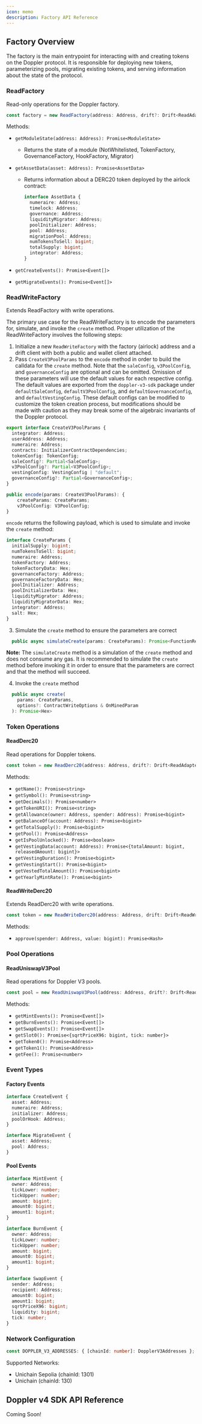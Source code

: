 ```yaml
---
icon: memo
description: Factory API Reference
---
```


## Factory Overview&#x20;

The factory is the main entrypoint for interacting with and creating tokens on the Doppler protocol. It is responsible for deploying new tokens, parameterizing pools, migrating existing tokens, and serving information about the state of the protocol.

### ReadFactory

Read-only operations for the Doppler factory.

```typescript
const factory = new ReadFactory(address: Address, drift?: Drift<ReadAdapter>);
```

Methods:

- `getModuleState(address: Address): Promise<ModuleState>`
  - Returns the state of a module (NotWhitelisted, TokenFactory, GovernanceFactory, HookFactory, Migrator)
- `getAssetData(asset: Address): Promise<AssetData>`

  - Returns information about a DERC20 token deployed by the airlock contract:

    ```typescript
    interface AssetData {
      numeraire: Address;
      timelock: Address;
      governance: Address;
      liquidityMigrator: Address;
      poolInitializer: Address;
      pool: Address;
      migrationPool: Address;
      numTokensToSell: bigint;
      totalSupply: bigint;
      integrator: Address;
    }
    ```

- `getCreateEvents(): Promise<Event[]>`
- `getMigrateEvents(): Promise<Event[]>`

### ReadWriteFactory

Extends ReadFactory with write operations.

The primary use case for the ReadWriteFactory is to encode the parameters for, simulate, and invoke the `create` method. Proper utilization of the ReadWriteFactory involves the following steps:

1. Initialize a new `ReadWriteFactory` with the factory (airlock) address and a drift client with both a public and wallet client attached.
2. Pass `CreateV3PoolParams` to the `encode` method in order to build the calldata for the `create` method. Note that the `saleConfig`, `v3PoolConfig`, and `governanceConfig` are optional and can be omitted. Omission of these parameters will use the default values for each respective config. The default values are exported from the `doppler-v3-sdk` package under `defaultSaleConfig`, `defaultV3PoolConfig`, and `defaultGovernanceConfig`, and `defaultVestingConfig`. These default configs can be modified to customize the token creation process, but modifications should be made with caution as they may break some of the algebraic invariants of the Doppler protocol.

```typescript
export interface CreateV3PoolParams {
  integrator: Address;
  userAddress: Address;
  numeraire: Address;
  contracts: InitializerContractDependencies;
  tokenConfig: TokenConfig;
  saleConfig?: Partial<SaleConfig>;
  v3PoolConfig?: Partial<V3PoolConfig>;
  vestingConfig: VestingConfig | "default";
  governanceConfig?: Partial<GovernanceConfig>;
}

public encode(params: CreateV3PoolParams): {
    createParams: CreateParams;
    v3PoolConfig: V3PoolConfig;
}
```

`encode` returns the following payload, which is used to simulate and invoke the `create` method:

```typescript
interface CreateParams {
  initialSupply: bigint;
  numTokensToSell: bigint;
  numeraire: Address;
  tokenFactory: Address;
  tokenFactoryData: Hex;
  governanceFactory: Address;
  governanceFactoryData: Hex;
  poolInitializer: Address;
  poolInitializerData: Hex;
  liquidityMigrator: Address;
  liquidityMigratorData: Hex;
  integrator: Address;
  salt: Hex;
}
```

3. Simulate the `create` method to ensure the parameters are correct

```typescript
  public async simulateCreate(params: CreateParams): Promise<FunctionReturn<AirlockABI, "create">>
```

**Note:** The `simulateCreate` method is a simulation of the `create` method and does not consume any gas. It is recommended to simulate the `create` method before invoking it in order to ensure that the parameters are correct and that the method will succeed.

4. Invoke the `create` method

```typescript
  public async create(
    params: CreateParams,
    options?: ContractWriteOptions & OnMinedParam
  ): Promise<Hex>
```

### Token Operations

#### ReadDerc20

Read operations for Doppler tokens.

```typescript
const token = new ReadDerc20(address: Address, drift?: Drift<ReadAdapter>);
```

Methods:

- `getName(): Promise<string>`
- `getSymbol(): Promise<string>`
- `getDecimals(): Promise<number>`
- `getTokenURI(): Promise<string>`
- `getAllowance(owner: Address, spender: Address): Promise<bigint>`
- `getBalanceOf(account: Address): Promise<bigint>`
- `getTotalSupply(): Promise<bigint>`
- `getPool(): Promise<Address>`
- `getIsPoolUnlocked(): Promise<boolean>`
- `getVestingData(account: Address): Promise<{totalAmount: bigint, releasedAmount: bigint}>`
- `getVestingDuration(): Promise<bigint>`
- `getVestingStart(): Promise<bigint>`
- `getVestedTotalAmount(): Promise<bigint>`
- `getYearlyMintRate(): Promise<bigint>`

#### ReadWriteDerc20

Extends ReadDerc20 with write operations.

```typescript
const token = new ReadWriteDerc20(address: Address, drift: Drift<ReadWriteAdapter>);
```

Methods:

- `approve(spender: Address, value: bigint): Promise<Hash>`

### Pool Operations

#### ReadUniswapV3Pool

Read operations for Doppler V3 pools.

```typescript
const pool = new ReadUniswapV3Pool(address: Address, drift?: Drift<ReadAdapter>);
```

Methods:

- `getMintEvents(): Promise<Event[]>`
- `getBurnEvents(): Promise<Event[]>`
- `getSwapEvents(): Promise<Event[]>`
- `getSlot0(): Promise<{sqrtPriceX96: bigint, tick: number}>`
- `getToken0(): Promise<Address>`
- `getToken1(): Promise<Address>`
- `getFee(): Promise<number>`

### Event Types

#### Factory Events

```typescript
interface CreateEvent {
  asset: Address;
  numeraire: Address;
  initializer: Address;
  poolOrHook: Address;
}

interface MigrateEvent {
  asset: Address;
  pool: Address;
}
```

#### Pool Events

```typescript
interface MintEvent {
  owner: Address;
  tickLower: number;
  tickUpper: number;
  amount: bigint;
  amount0: bigint;
  amount1: bigint;
}

interface BurnEvent {
  owner: Address;
  tickLower: number;
  tickUpper: number;
  amount: bigint;
  amount0: bigint;
  amount1: bigint;
}

interface SwapEvent {
  sender: Address;
  recipient: Address;
  amount0: bigint;
  amount1: bigint;
  sqrtPriceX96: bigint;
  liquidity: bigint;
  tick: number;
}
```

### Network Configuration

```typescript
const DOPPLER_V3_ADDRESSES: { [chainId: number]: DopplerV3Addresses };
```

Supported Networks:

- Unichain Sepolia (chainId: 1301)
- Unichain (chainId: 130)

## Doppler v4 SDK API Reference

Coming Soon!
